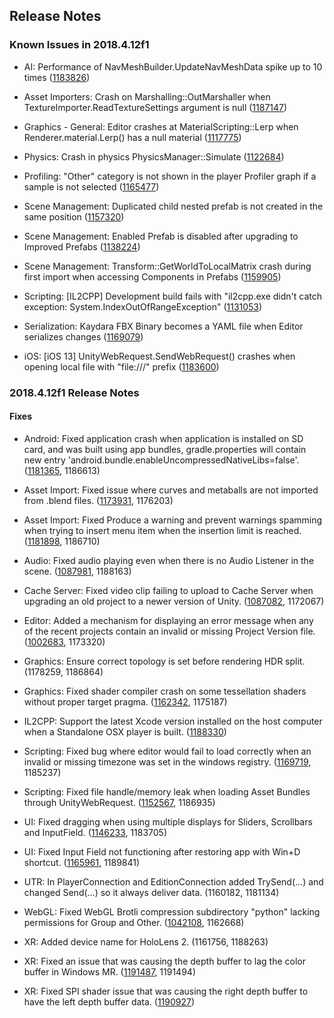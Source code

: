 ## Release Notes

### Known Issues in 2018.4.12f1

-   AI: Performance of NavMeshBuilder.UpdateNavMeshData spike up to 10 times ([1183826](https://issuetracker.unity3d.com/issues/performance-of-navmeshbuilder-dot-updatenavmeshdata-spike-up-to-10-times))

-   Asset Importers: Crash on Marshalling::OutMarshaller when TextureImporter.ReadTextureSettings argument is null ([1187147](https://issuetracker.unity3d.com/issues/crash-on-marshalling-outmarshaller-when-textureimporter-dot-readtexturesettings-argument-is-null))

-   Graphics - General: Editor crashes at MaterialScripting::Lerp when Renderer.material.Lerp() has a null material ([1117775](https://issuetracker.unity3d.com/issues/editor-crashes-at-materialscripting-lerp-when-renderer-dot-material-dot-lerp-has-a-null-material))

-   Physics: Crash in physics PhysicsManager::Simulate ([1122684](https://issuetracker.unity3d.com/issues/crash-in-physics-physicsmanager-simulate))

-   Profiling: \"Other\" category is not shown in the player Profiler graph if a sample is not selected ([1165477](https://issuetracker.unity3d.com/issues/other-category-is-not-shown-in-the-player-profiler-graph-if-a-sample-is-not-selected))

-   Scene Management: Duplicated child nested prefab is not created in the same position ([1157320](https://issuetracker.unity3d.com/issues/duplicated-child-nested-prefab-is-not-created-in-the-same-position))

-   Scene Management: Enabled Prefab is disabled after upgrading to Improved Prefabs ([1138224](https://issuetracker.unity3d.com/issues/enabled-prefab-is-disabled-after-upgrading-to-improved-prefabs))

-   Scene Management: Transform::GetWorldToLocalMatrix crash during first import when accessing Components in Prefabs ([1159905](https://issuetracker.unity3d.com/issues/transform-getworldtolocalmatrix-crash-during-first-import-when-accessing-components-in-prefabs))

-   Scripting: \[IL2CPP\] Development build fails with \"il2cpp.exe didn\'t catch exception: System.IndexOutOfRangeException\" ([1131053](https://issuetracker.unity3d.com/issues/il2cpp-development-build-fails-with-il2cpp-dot-exe-didnt-catch-exception-system-dot-indexoutofrangeexception))

-   Serialization: Kaydara FBX Binary becomes a YAML file when Editor serializes changes ([1169079](https://issuetracker.unity3d.com/issues/kaydara-fbx-binary-becomes-a-yaml-file-when-editor-serializes-changes))

-   iOS: \[iOS 13\] UnityWebRequest.SendWebRequest() crashes when opening local file with \"file:///\" prefix ([1183600](https://issuetracker.unity3d.com/issues/ios-13-unitywebrequest-dot-sendwebrequest-crashes-when-opening-local-file-with-file-slash-slash-slash-prefix))

### 2018.4.12f1 Release Notes

#### Fixes

-   Android: Fixed application crash when application is installed on SD card, and was built using app bundles, gradle.properties will contain new entry \'android.bundle.enableUncompressedNativeLibs=false\'. ([1181365](https://issuetracker.unity3d.com/issues/android-crash-in-java-dot-lang-dot-unsatisfiedlinkerror-when-application-location-is-changed-to-sd-card-on-android-device), 1186613)

-   Asset Import: Fixed issue where curves and metaballs are not imported from .blend files. ([1173931](https://issuetracker.unity3d.com/issues/unity-blendertofbx-dot-py-is-missing-object-types-property-other-in-line-38), 1176203)

-   Asset Import: Fixed Produce a warning and prevent warnings spamming when trying to insert menu item when the insertion limit is reached. ([1181898](https://issuetracker.unity3d.com/issues/assertion-failed-failed-to-insert-item-name-xxx973-command-script3218), 1186710)

-   Audio: Fixed audio playing even when there is no Audio Listener in the scene. ([1087981](https://issuetracker.unity3d.com/issues/audio-is-playing-even-when-there-is-no-audio-listener-in-the-scene), 1188163)

-   Cache Server: Fixed video clip failing to upload to Cache Server when upgrading an old project to a newer version of Unity. ([1087082](https://issuetracker.unity3d.com/issues/video-clip-fails-to-upload-to-cache-server-when-upgrading-an-old-project-to-a-newer-version-of-unity), 1172067)

-   Editor: Added a mechanism for displaying an error message when any of the recent projects contain an invalid or missing Project Version file. ([1002683](https://issuetracker.unity3d.com/issues/merge-conflict-in-projectversion-dot-txt-causes-unable-to-parse-file-error-on-any-project-opened), 1173320)

-   Graphics: Ensure correct topology is set before rendering HDR split. (1178259, 1186864)

-   Graphics: Fixed shader compiler crash on some tessellation shaders without proper target pragma. ([1162342](https://issuetracker.unity3d.com/issues/shader-compiler-errors-are-occurring-when-using-hull-shader), 1175187)

-   IL2CPP: Support the latest Xcode version installed on the host computer when a Standalone OSX player is built. ([1188330](https://issuetracker.unity3d.com/issues/macos-project-with-scripting-backend-set-to-il2cpp-fails-to-build-after-installing-xcode-11))

-   Scripting: Fixed bug where editor would fail to load correctly when an invalid or missing timezone was set in the windows registry. ([1169719](https://issuetracker.unity3d.com/issues/editor-window-is-black-when-timezonekeyname-is-invalid), 1185237)

-   Scripting: Fixed file handle/memory leak when loading Asset Bundles through UnityWebRequest. ([1152567](https://issuetracker.unity3d.com/issues/macos-dot-net-4-dot-x-unity-editor-crashes-when-trying-to-use-custom-cache-cleaner), 1186935)

-   UI: Fixed dragging when using multiple displays for Sliders, Scrollbars and InputField. ([1146233](https://issuetracker.unity3d.com/issues/ui-sliders-on-secondary-screens-do-not-respond-correctly-when-using-multiple-displays), 1183705)

-   UI: Fixed Input Field not functioning after restoring app with Win+D shortcut. ([1165961](https://issuetracker.unity3d.com/issues/input-field-editing-is-disabled-in-a-built-project-when-navigating-in-and-out-of-desktop-using-win-plus-d), 1189841)

-   UTR: In PlayerConnection and EditionConnection added TrySend(\...) and changed Send(\...) so it always deliver data. (1160182, 1181134)

-   WebGL: Fixed WebGL Brotli compression subdirectory \"python\" lacking permissions for Group and Other. ([1042108](https://issuetracker.unity3d.com/issues/macos-slash-linux-webgl-brotli-compression-subdirectory-python-lacks-permissions-for-group-and-other), 1162668)

-   XR: Added device name for HoloLens 2. (1161756, 1188263)

-   XR: Fixed an issue that was causing the depth buffer to lag the color buffer in Windows MR. ([1191487](https://issuetracker.unity3d.com/issues/unity-is-submitting-the-depth-buffer-to-a-the-next-frame-isntead-of-the-current-one), 1191494)

-   XR: Fixed SPI shader issue that was causing the right depth buffer to have the left depth buffer data. ([1190927](https://issuetracker.unity3d.com/issues/unity-submits-the-left-eyes-depth-buffer-for-both-eyes))
